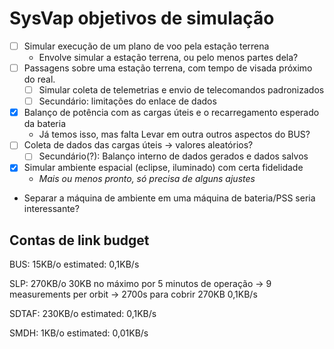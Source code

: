 # SysVap objetivos de simulação

- [ ] Simular execução de um plano de voo pela estação terrena
	- Envolve simular a estação terrena, ou pelo menos partes dela?
- [ ] Passagens sobre uma estação terrena, com tempo de visada próximo do real.
	- [ ] Simular coleta de telemetrias e envio de telecomandos padronizados
	- [ ] Secundário: limitações do enlace de dados
- [X] Balanço de potência com as cargas úteis e o recarregamento esperado da bateria
	- Já temos isso, mas falta Levar em outra outros aspectos do BUS?
- [ ] Coleta de dados das cargas úteis -> valores aleatórios?
	- [ ] Secundário(?): Balanço interno de dados gerados e dados salvos
- [X] Simular ambiente espacial (eclipse, iluminado) com certa fidelidade
	- *Mais ou menos pronto, só precisa de alguns ajustes*
- Separar a máquina de ambiente em uma máquina de bateria/PSS seria interessante?


## Contas de link budget

BUS: 15KB/o
estimated:  0,1KB/s

SLP: 270KB/o
30KB no máximo por 5 minutos de operação -> 9 measurements per orbit
-> 2700s para cobrir 270KB
0,1KB/s

SDTAF: 230KB/o
estimated:  0,1KB/s

SMDH: 1KB/o
estimated:  0,01KB/s

